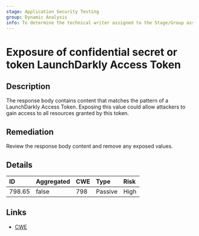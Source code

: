 ```yaml
---
stage: Application Security Testing
group: Dynamic Analysis
info: To determine the technical writer assigned to the Stage/Group associated with this page, see https://handbook.gitlab.com/handbook/product/ux/technical-writing/#assignments
---
```


# Exposure of confidential secret or token LaunchDarkly Access Token

## Description

The response body contains content that matches the pattern of a LaunchDarkly Access Token.
Exposing this value could allow attackers to gain access to all resources granted by this token.

## Remediation

Review the response body content and remove any exposed values.

## Details

| ID | Aggregated | CWE | Type | Risk |
|:---|:--------|:--------|:--------|:--------|
| 798.65 | false | 798 | Passive | High |

## Links

- [CWE](https://cwe.mitre.org/data/definitions/798.html)
